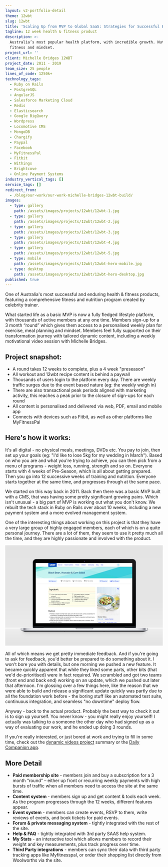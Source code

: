 ```yaml
---
layout: v2-portfolio-detail
theme: 12wbt
slug: 12wbt
title: 'Scaling Up from MVP to Global SaaS: Strategies for Successful Expansion'
tagline: 12 week health & fitness product
description: >-
  Australia’s most popular health platform, with incredible growth. Nutrition,
  fitness and mindset.
project_url: ''
client: Michelle Bridges 12WBT
project_date: 2011 - 2019
team_size: 25 people
lines_of_code: 1250k+
technology_tags:
  - Ruby on Rails
  - PostgreSQL
  - AngularJS
  - Salesforce Marketing Cloud
  - Redis
  - Elasticsearch
  - Google BigQuery
  - Wordpress
  - Locomotive CMS
  - MongoDB
  - Chargify
  - Paypal
  - Facebook
  - MyFitnessPal
  - Fitbit
  - Withings
  - Brightcove
  - Online Payment Systems
industry_vertical_tags: []
service_tags: []
redirect_from:
  - /blog/our-work/our-work-michelle-bridges-12wbt-build/
images:
  - type: gallery
    path: /assets/images/projects/12wbt/12wbt-1.jpg
  - type: gallery
    path: /assets/images/projects/12wbt/12wbt-2.jpg
  - type: gallery
    path: /assets/images/projects/12wbt/12wbt-3.jpg
  - type: gallery
    path: /assets/images/projects/12wbt/12wbt-4.jpg
  - type: gallery
    path: /assets/images/projects/12wbt/12wbt-5.jpg
  - type: mobile
    path: /assets/images/projects/12wbt/12wbt-hero-mobile.jpg
  - type: desktop
    path: /assets/images/projects/12wbt/12wbt-hero-desktop.jpg
published: true
---
```


One of Australia's most successful and enduring health & fitness products, featuring a comprehensive fitness and nutrition program created by celebrity trainer.

What started life as a basic MVP is now a fully fledged lifestyle platform, with thousands of active members at any one time. Members sign-up for a 3 month “round” which gives them access to a personalised weekly plan for exercise, meal planning and mindset. Members feel fully supported on their transformation journey with tailored dynamic content, including a weekly motivational video session with Michelle Bridges.

## Project snapshot:

* A round takes 12 weeks to complete, plus a 4 week "preseason"
* All workout and 12wbt recipe content is behind a paywall
* Thousands of users login to the platform every day. There are weekly traffic surges due to the event based nature (eg: the weekly weigh in)
* There are also transactional peak periods aligned with marketing activity, this reaches a peak prior to the closure of sign-ups for each round
* All content is personalised and delivered via web, PDF, email and mobile app
* Connects with devices such as Fitbit, as well as other platforms like MyFitnessPal

## Here's how it works:

It's all digital - no physical meals, meetings, DVDs etc. You pay to join, then set up your goals (eg: "I'd like to lose 5kg for my wedding in March"). Based on who you are and what you're trying to achieve, you can then pick from a menu of programs - weight loss, running, strength and so on. Everyone starts with 4 weeks of Pre-Season, which is all about getting prepared. Then you go into 12 successive weeks of training and nutrition. Everyone starts together at the same time, and progresses through at the same pace.

We started on this way back in 2011. Back then there was a basic MVP built with a CMS, that was having some pretty significant growing pains. Which isn't unusual - a big part of MVP is working out what you don't know. We rebuilt the tech stack in Ruby on Rails over about 10 weeks, including a new payment system and a more evolved management system.

One of the interesting things about working on this project is that they have a very large group of highly engaged members, each of which is on a quite personal journey. There are a lot of them, they seem to use it pretty much all the time, and they are highly passionate and involved with the product.

![Member Zone](/assets/uploads/2019/12wbt-recipes-1.jpg)

All of which means we get pretty immediate feedback. And if you're going to ask for feedback, you'd better be prepared to do something about it. I won't bore you with details, but one morning we pushed a new feature. It became quickly apparent that while they liked some parts, other bits (that we'd de-prioritised) were in fact required. We scrambled and got two teams (front end and back end) working on an update, which we pushed out later that afternoon. I'm glossing over a few things here, like the reason that we were able to build and release a significant update quickly was partly due to all the foundation work before - the boring stuff like an automated test suite, continuous integration, and seamless "no downtime" deploy flow.

Anyway - back to the actual product. Probably the best way to check it out is to sign up yourself. You never know - you might really enjoy yourself! I actually was talking to a someone the other day who had signed up as a way of evaluating our work, and he ended up doing 3 rounds.

If you're really interested, or just bored at work and trying to fill in some time, check out the [dynamic videos project](/portfolio/12wbt-dynamic-video/) summary or the [Daily Companion app](/portfolio/12wbt-daily-app/).

## More Detail

* **Paid membership site** - members join and buy a subscription for a 3 month “round” – either up front or recurring weekly payments with high bursts of traffic when all members need to access the site at the same time.
* **Content system** - members sign up and get content & tools each week. As the program progresses through the 12 weeks, different features appear.
* **Event system** - members can create events, RSVP to them, write reviews of events, and book tickets for paid events.
* **Forum & private messaging system** - tightly integrated with the rest of the site.
* **Help & FAQ** - tightly integrated with 3rd party SAAS help system.
* **My Stats** - an interactive tool which allows members to record their weight and key measurements, plus track progress over time.
* **Third Party integrations** - members can sync their data with third party tracking apps like Myfitnesspal, or order their shopping list directly from Woolworths via the site.

